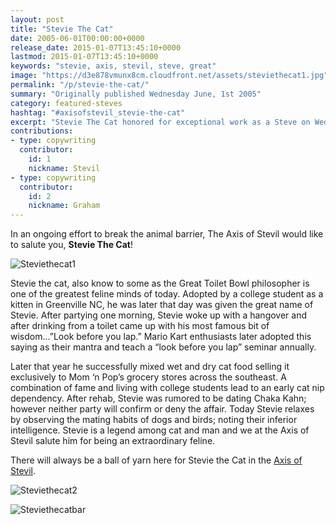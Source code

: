 ```yaml
---
layout: post
title: "Stevie The Cat"
date: 2005-06-01T00:00:00+0000
release_date: 2015-01-07T13:45:10+0000
lastmod: 2015-01-07T13:45:10+0000
keywords: "stevie, axis, stevil, steve, great"
image: "https://d3e878vmunx8cm.cloudfront.net/assets/steviethecat1.jpg"
permalink: "/p/stevie-the-cat/"
summary: "Originally published Wednesday June, 1st 2005"
category: featured-steves
hashtag: "#axisofstevil_stevie-the-cat"
excerpt: "Stevie The Cat honored for exceptional work as a Steve on Wednesday June, 1st 2005"
contributions:
- type: copywriting
  contributor:
    id: 1
    nickname: Stevil
- type: copywriting
  contributor:
    id: 2
    nickname: Graham
---
```


[id_1]: https://d3e878vmunx8cm.cloudfront.net/assets/steviethecat1.jpg "Steviethecat1"[id_2]: https://d3e878vmunx8cm.cloudfront.net/assets/steviethecat2.jpg "Steviethecat2"[id_3]: https://d3e878vmunx8cm.cloudfront.net/assets/steviethecatmural.jpg "Steviethecatbar"

In an ongoing effort to break the animal barrier, The Axis of Stevil would like to salute you, **Stevie The Cat**!

![Steviethecat1][id_1]

Stevie the cat, also know to some as the Great Toilet Bowl philosopher is one of the greatest feline minds of today. Adopted by a college student as a kitten in Greenville NC, he was later that day was given the great name of Stevie. After partying one morning, Stevie woke up with a hangover and after drinking from a toilet came up with his most famous bit of wisdom…”Look before you lap.” Mario Kart enthusiasts later adopted this saying as their mantra and teach a “look before you lap” seminar annually.

Later that year he successfully mixed wet and dry cat food selling it exclusively to Mom ‘n Pop’s grocery stores across the southeast. A combination of fame and living with college students lead to an early cat nip dependency. After rehab, Stevie was rumored to be dating Chaka Kahn; however neither party will confirm or deny the affair. Today Stevie relaxes by observing the mating habits of dogs and birds; noting their inferior intelligence. Stevie is a legend among cat and man and we at the Axis of Stevil salute him for being an extraordinary feline.

There will always be a ball of yarn here for Stevie the Cat in the [Axis of Stevil](/ "Axis of Stevil").

![Steviethecat2][id_2]

![Steviethecatbar][id_3]
